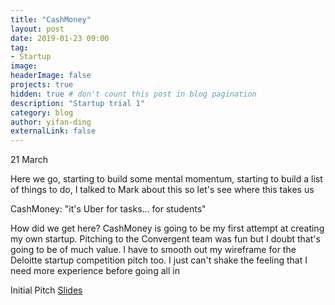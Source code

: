 ```yaml
---
title: "CashMoney"
layout: post
date: 2019-01-23 09:00
tag:
- Startup
image:
headerImage: false
projects: true
hidden: true # don't count this post in blog pagination
description: "Startup trial 1"
category: blog
author: yifan-ding
externalLink: false
---
```


21 March

Here we go, starting to build some mental momentum, starting to build a list of things to do, I talked to Mark about this so let's see where this takes us

CashMoney: "it's Uber for tasks... for students"

How did we get here? CashMoney is going to be my first attempt at creating my own startup. Pitching to the Convergent team was fun but I doubt that's going to be of much value. I have to smooth out my wireframe for the Deloitte startup competition pitch too. I just can't shake the feeling that I need more experience before going all in

Initial Pitch [Slides](https://docs.google.com/presentation/d/1sUINtg3rSvm77jKlQES9pM_1cCDR3D0BmBC6wgd0Qrs/edit?usp=sharing)
